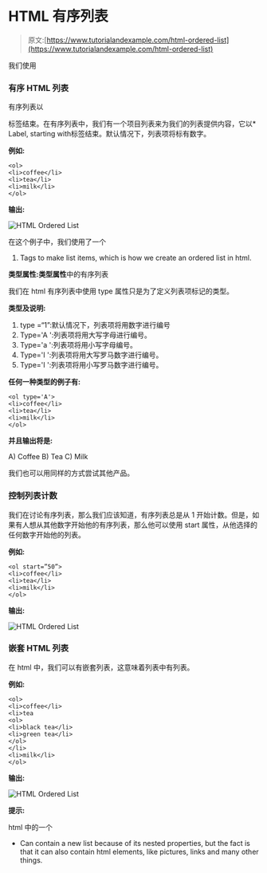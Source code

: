# HTML 有序列表

> 原文:[https://www.tutorialandexample.com/html-ordered-list](https://www.tutorialandexample.com/html-ordered-list)

我们使用

### 有序 HTML 列表

有序列表以

标签结束。在有序列表中，我们有一个项目列表来为我们的列表提供内容，它以*   Label, starting with标签结束。默认情况下，列表项将标有数字。

**例如:**

```
<ol>
<li>coffee</li>
<li>tea</li>
<li>milk</li>   
</ol>

```

**输出:**

![HTML Ordered List](../Images/7fe6926265ea1fb47edb91bea0ed12ec.png)

在这个例子中，我们使用了一个

1.  Tags to make list items, which is how we create an ordered list in html.

**类型属性:类型属性**中的有序列表

我们在 html 有序列表中使用 type 属性只是为了定义列表项标记的类型。

**类型及说明:**

1.  type =“1”:默认情况下，列表项将用数字进行编号
2.  Type='A ':列表项将用大写字母进行编号。
3.  Type='a ':列表项将用小写字母编号。
4.  Type='I ':列表项将用大写罗马数字进行编号。
5.  Type='I ':列表项将用小写罗马数字进行编号。

**任何一种类型的例子有:**

```
<ol type='A'>
<li>coffee</li>
<li>tea</li>
<li>milk</li>
</ol>
```

**并且输出将是:**

A) Coffee
B) Tea
C) Milk

我们也可以用同样的方式尝试其他产品。

### 控制列表计数

我们在讨论有序列表，那么我们应该知道，有序列表总是从 1 开始计数。但是，如果有人想从其他数字开始他的有序列表，那么他可以使用 start 属性，从他选择的任何数字开始他的列表。

**例如:**

```
<ol start=”50”>
<li>coffee</li>
<li>tea</li>
<li>milk</li>
</ol>
```

**输出:**

![HTML Ordered List](../Images/fec111d897ea29d9d06d7e8500505916.png)

### 嵌套 HTML 列表

在 html 中，我们可以有嵌套列表，这意味着列表中有列表。

**例如:**

```
<ol>
<li>coffee</li>
<li>tea
<ol>
<li>black tea</li>
<li>green tea</li>
</ol>
</li>
<li>milk</li>
</ol>

```

**输出:**

![HTML Ordered List](../Images/086a82eea512e5b87067caa45d085164.png)

**提示:**

html 中的一个

*   Can contain a new list because of its nested properties, but the fact is that it can also contain html elements, like pictures, links and many other things.